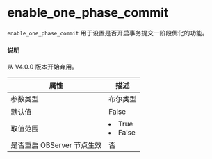 # enable_one_phase_commit 

`enable_one_phase_commit` 用于设置是否开启事务提交一阶段优化的功能。

<main id="notice" type='explain'>
  <h4>说明</h4>
  <p>从 V4.0.0 版本开始弃用。</p>
</main>


|      **属性**      |                                                 **描述**                                                 |
|------------------|--------------------------------------------------------------------------------------------------------|
| 参数类型             | 布尔类型                                                                                                   |
| 默认值              | False                                                                                                  |
| 取值范围             | </li><li> True   </li><li> False    |
| 是否重启 OBServer 节点生效 | 否                                                                                                      |


